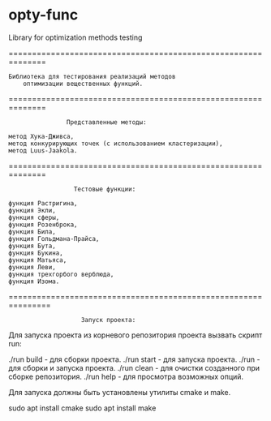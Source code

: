 # opty-func
Library for optimization methods testing

==============================================================

    Библиотека для тестирования реализаций методов
        оптимизации вещественных функций.

==============================================================

                    Представленные методы:

    метод Хука-Дживса,
    метод конкурирующих точек (с использованием кластеризации),
    метод Luus-Jaakola.

==============================================================

                      Тестовые функции:

    функция Растригина,
    функция Экли,
    функция сферы,
    функция Розенброка,
    функция Била,
    функция Гольдмана-Прайса,
    функция Бута,
    функция Букина,
    функция Матьяса,
    функция Леви,
    функция трехгорбого верблюда,
    функция Изома.

===============================================================

                        Запуск проекта:

Для запуска проекта из корневого репозитория проекта вызвать скрипт run:

./run build - для сборки проекта.
./run start - для запуска проекта.
./run       - для сборки и запуска проекта.
./run clean - для очистки созданного при сборке репозитория.
./run help  - для просмотра возможных опций.

Для запуска должны быть установлены утилиты cmake и make.

sudo apt install cmake
sudo apt install make
